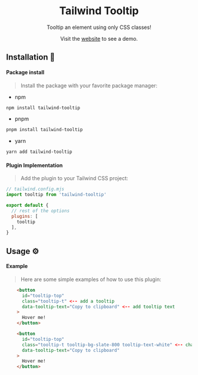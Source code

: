<div align="center">

# Tailwind Tooltip

Tooltip an element using only CSS classes!

Visit the [website](https://tailwind-tooltip.vercel.app/) to see a demo.
</div>
  
## Installation :book:

#### Package install

> Install the package with your favorite package manager:

- npm
```bash
npm install tailwind-tooltip
```
- pnpm
```bash
pnpm install tailwind-tooltip
```
- yarn
```bash
yarn add tailwind-tooltip
```

#### Plugin Implementation
> Add the plugin to your Tailwind CSS project:

```js
// tailwind.config.mjs
import tooltip from 'tailwind-tooltip'

export default {
  // rest of the options
  plugins: [
    tooltip
  ],
}
```

## Usage :gear:

#### Example

> Here are some simple examples of how to use this plugin:

```html
    <button
      id="tooltip-top"
      class="tooltip-t" <-- add a tooltip
      data-tooltip-text="Copy to clipboard" <-- add tooltip text
    >
      Hover me!
    </button>
```

```html
    <button
      id="tooltip-top"
      class="tooltip-t tooltip-bg-slate-800 tooltip-text-white" <-- change tooltip colors
      data-tooltip-text="Copy to clipboard"
    >
      Hover me!
    </button>
```

